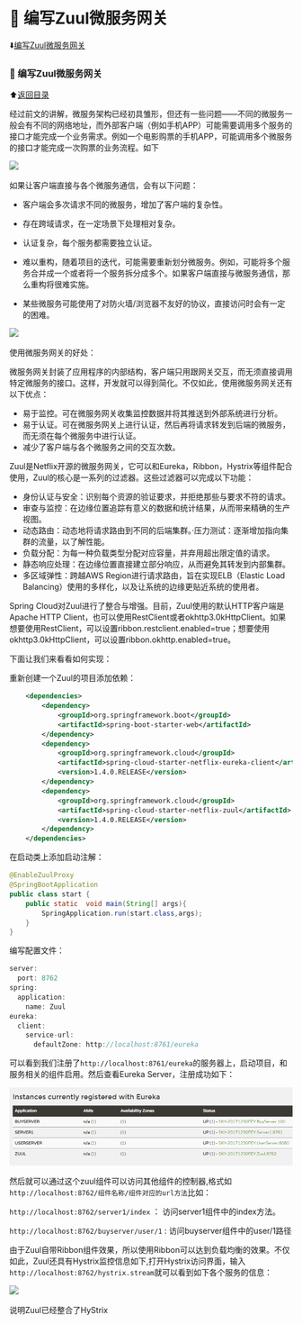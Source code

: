 # 	:triangular_flag_on_post:	编写Zuul微服务网关

<p id="t"></p>

:arrow_down:[编写Zuul微服务网关](#a1)

<b id="a1"></b>

### :arrow_up_small: 编写Zuul微服务网关

:arrow_up:[返回目录](#t)

经过前文的讲解，微服务架构已经初具雏形，但还有一些问题——不同的微服务一般会有不同的网络地址，而外部客户端（例如手机APP）可能需要调用多个服务的接口才能完成一个业务需求。例如一个电影购票的手机APP，可能调用多个微服务的接口才能完成一次购票的业务流程。如下

![](http://s15.sinaimg.cn/mw690/001l8XD7zy76r0c7Xsi0e&690)

如果让客户端直接与各个微服务通信，会有以下问题：

* 客户端会多次请求不同的微服务，增加了客户端的复杂性。
* 存在跨域请求，在一定场景下处理相对复杂。
* 认证复杂，每个服务都需要独立认证。
* 难以重构，随着项目的迭代，可能需要重新划分微服务。例如，可能将多个服务合并成一个或者将一个服务拆分成多个。如果客户端直接与微服务通信，那么重构将很难实施。

* 某些微服务可能使用了对防火墙/浏览器不友好的协议，直接访问时会有一定的困难。

![](http://ws1.sinaimg.cn/large/006tNc79ly1fr50yvfb4nj318g12ytdx.jpg)

使用微服务网关的好处：

微服务网关封装了应用程序的内部结构，客户端只用跟网关交互，而无须直接调用特定微服务的接口。这样，开发就可以得到简化。不仅如此，使用微服务网关还有以下优点：

* 易于监控。可在微服务网关收集监控数据并将其推送到外部系统进行分析。
* 易于认证。可在微服务网关上进行认证，然后再将请求转发到后端的微服务，而无须在每个微服务中进行认证。
* 减少了客户端与各个微服务之间的交互次数。

Zuul是Netflix开源的微服务网关，它可以和Eureka，Ribbon，Hystrix等组件配合使用，Zuul的核心是一系列的过滤器。这些过滤器可以完成以下功能：

* 身份认证与安全：识别每个资源的验证要求，并拒绝那些与要求不符的请求。
* 审查与监控：在边缘位置追踪有意义的数据和统计结果，从而带来精确的生产视图。
* 动态路由：动态地将请求路由到不同的后端集群。·压力测试：逐渐增加指向集群的流量，以了解性能。
* 负载分配：为每一种负载类型分配对应容量，并弃用超出限定值的请求。
* 静态响应处理：在边缘位置直接建立部分响应，从而避免其转发到内部集群。
* 多区域弹性：跨越AWS Region进行请求路由，旨在实现ELB（Elastic Load Balancing）使用的多样化，以及让系统的边缘更贴近系统的使用者。

Spring Cloud对Zuul进行了整合与增强。目前，Zuul使用的默认HTTP客户端是Apache HTTP Client，也可以使用RestClient或者okhttp3.0kHttpClient。如果想要使用RestClient，可以设置ribbon.restclient.enabled=true；想要使用okhttp3.0kHttpClient，可以设置ribbon.okhttp.enabled=true。

下面让我们来看看如何实现：

重新创建一个Zuul的项目添加依赖：

```xml
    <dependencies>
        <dependency>
            <groupId>org.springframework.boot</groupId>
            <artifactId>spring-boot-starter-web</artifactId>
        </dependency>
        <dependency>
            <groupId>org.springframework.cloud</groupId>
            <artifactId>spring-cloud-starter-netflix-eureka-client</artifactId>
            <version>1.4.0.RELEASE</version>
        </dependency>
        <dependency>
            <groupId>org.springframework.cloud</groupId>
            <artifactId>spring-cloud-starter-netflix-zuul</artifactId>
            <version>1.4.0.RELEASE</version>
        </dependency>
    </dependencies>
```

在启动类上添加启动注解：

```java
@EnableZuulProxy
@SpringBootApplication
public class start {
    public static  void main(String[] args){
        SpringApplication.run(start.class,args);
    }
}
```

编写配置文件：

```java
server:
  port: 8762
spring:
  application:
    name: Zuul
eureka:
  client:
    service-url:
      defaultZone: http://localhost:8761/eureka
```

可以看到我们注册了`http://localhost:8761/eureka`的服务器上，启动项目，和服务相关的组件启用。然后查看Eureka Server，注册成功如下：

![](https://github.com/Lumnca/Spring-Cloud/blob/master/img/a7.png)

然后就可以通过这个zuul组件可以访问其他组件的控制器,格式如`http://localhost:8762/组件名称/组件对应的url方法`比如：

`http://localhost:8762/server1/index`  ： 访问server1组件中的index方法。

`http://localhost:8762/buyserver/user/1` : 访问buyserver组件中的user/1路径

由于Zuul自带Ribbon组件效果，所以使用Ribbon可以达到负载均衡的效果。不仅如此，Zuul还具有Hystrix监控信息如下,打开Hystrix访问界面，输入
`http://localhost:8762/hystrix.stream`就可以看到如下各个服务的信息：

![](![](https://github.com/Lumnca/Spring-Cloud/blob/master/img/a8.png))

说明Zuul已经整合了HyStrix



